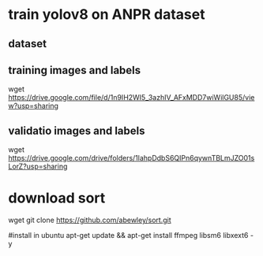 # train yolov8 on ANPR dataset

## dataset

## training images and labels
wget https://drive.google.com/file/d/1n9IH2WI5_3azhIV_AFxMDD7wiWilGU85/view?usp=sharing

## validatio images and labels
wget https://drive.google.com/drive/folders/1lahpDdbS6QIPn6qywnTBLmJZO01sLorZ?usp=sharing


# download sort

wget git clone https://github.com/abewley/sort.git

#install in ubuntu
apt-get update && apt-get install ffmpeg libsm6 libxext6  -y
